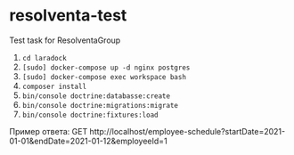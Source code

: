 # resolventa-test
Test task for ResolventaGroup

1) `cd laradock`
2) `[sudo] docker-compose up -d nginx postgres`
3) `[sudo] docker-compose exec workspace bash` 
3) `composer install`
4) `bin/console doctrine:databasse:create`
5) `bin/console doctrine:migrations:migrate`
6) `bin/console doctrine:fixtures:load`

Пример ответа:
GET http://localhost/employee-schedule?startDate=2021-01-01&endDate=2021-01-12&employeeId=1